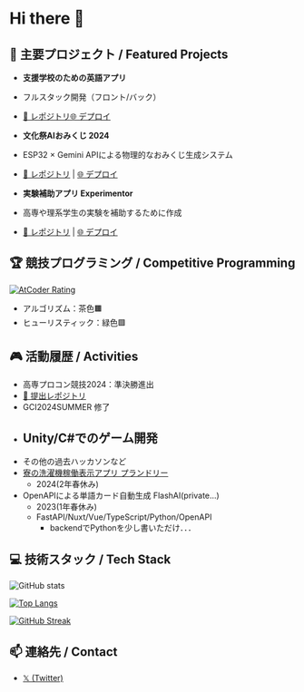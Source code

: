 # Hi there 👋

## 🚀 主要プロジェクト / Featured Projects
- **支援学校のための英語アプリ**
 - フルスタック開発（フロント/バック）
 - [📂 レポジトリ](https://github.com/Misodango/english_app)[🌐 デプロイ](https://misodango.github.io/english_app/#/)
 
- **文化祭AIおみくじ 2024**
 - ESP32 × Gemini APIによる物理的なおみくじ生成システム
 - [📂 レポジトリ](https://github.com/Misodango/denpasai_omikuji) | [🌐 デプロイ](https://denpasai-omikuji-app.web.app/)

- **実験補助アプリ Experimentor**
 - 高専や理系学生の実験を補助するために作成
 - [📂 レポジトリ](https://github.com/Misodango/jikkenTodo) | [🌐 デプロイ](https://misodango.github.io/jikkenTodo/)

## 🏆 競技プログラミング / Competitive Programming
[![AtCoder Rating](https://badgen.org/img/atcoder/D4Cngo/rating/algorithm?style=flat)](https://atcoder.jp/users/D4Cngo)
- アルゴリズム：茶色🟫
- ヒューリスティック：緑色🟩

## 🎮 活動履歴 / Activities
- 高専プロコン競技2024：準決勝進出
 - [📂 提出レポジトリ](https://github.com/Misodango/procon2024)
- GCI2024SUMMER 修了
- Unity/C#でのゲーム開発
  - 
- その他の過去ハッカソンなど
 - [寮の洗濯機稼働表示アプリ プランドリー](https://laundry-katotest.vercel.app/)
   - 2024(2年春休み)
 - OpenAPIによる単語カード自動生成 FlashAI(private...)
   - 2023(1年春休み)
   - FastAPI/Nuxt/Vue/TypeScript/Python/OpenAPI
     - backendでPythonを少し書いただけ．．．

## 💻 技術スタック / Tech Stack
![GitHub stats](https://github-readme-stats.vercel.app/api?username=Misodango&count_private=true&theme=radical&show_icons=true)

[![Top Langs](https://github-readme-stats.vercel.app/api/top-langs/?username=Misodango&layout=compact&theme=radical)](https://github.com/anuraghazra/github-readme-stats)

[![GitHub Streak](https://github-readme-streak-stats.herokuapp.com/?user=Misodango&theme=radical)](https://git.io/streak-stats)

## 📫 連絡先 / Contact
- [𝕏 (Twitter)](https://twitter.com/D4Cngo_cpp)
